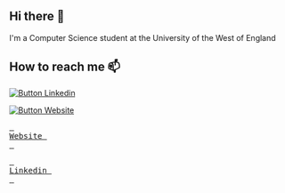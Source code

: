 ## Hi there 👋

I'm a Computer Science student at the University of the West of England 

## How to reach me 📫

[![Button Linkedin]](www.linkedin.com/in/fiorella-scarpino-76ab2627a)
<!----------------------------------------------------------------------------->
[Link]: www.linkedin.com/in/fiorella-scarpino-76ab2627a
<!---------------------------------[ Buttons ]--------------------------------->
[Button Linkedin]: https://img.shields.io/badge/LinkedIn-0077B5?style=for-the-badge&logo=linkedin&logoColor=white


[![Button Website]][WEB]
<!----------------------------------------------------------------------------->
[WEB]: https://fi-sc.github.io/
<!---------------------------------[ Buttons ]--------------------------------->
[Button Website]: https://img.shields.io/badge/website-000000?style=for-the-badge&logo=About.me&logoColor=white




[<kbd> <br>Website <br> </kbd>][WEB]

<!---------------------------------------------------------------------------->
[WEB]: https://fi-sc.github.io/


[<kbd> <br>Linkedin <br> </kbd>][LINK]

[LINK]: www.linkedin.com/in/fiorella-scarpino-76ab2627a
<!---------------------------------------------------------------------------->


<!--
**fi-sc/fi-sc** is a ✨ _special_ ✨ repository because its `README.md` (this file) appears on your GitHub profile.

Here are some ideas to get you started:

- 🔭 I’m currently working on ... 
- 🌱 I’m currently learning ...
- 👯 I’m looking to collaborate on ...
- 🤔 I’m looking for help with ...
- 💬 Ask me about ...
- 📫 How to reach me: ...
- 😄 Pronouns: ...
- ⚡ Fun fact: ...
-->
